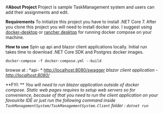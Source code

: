 #**About Project**
Project is sample TaskManagement system and users can add their assignments and edit.

**Requirements**
To initialize this project you have to install .NET Core 7. After you clone this project you will need to install docker also. I suggest using [docker-desktop](https://www.docker.com/products/docker-desktop/) or [rancher desktop](https://docs.rancherdesktop.io/getting-started/installation/) for running docker compose on your machine.

**How to use**
Spin up api and blazor client applications locally. Initial run takes time to download .NET Core SDK and Postgres docker images.

`docker-compose -f docker-compose.yml --build`

browse at : 
*api- * [http://localhost:8080/swagger](http://localhost:8080/swagger/index.html)
*blazor client application - [http://localhost:8080/](http://localhost:8080/)*

**FYI: **
*You will need to run blazor application outside of docker compose. Static web pages requires to setup web servers so for convenience, because of that you need to run the client application on your favouirite IDE or just run the following command inside `TaskManagementSystem/TaskManagementSystem.Client` folder : `dotnet run`*

